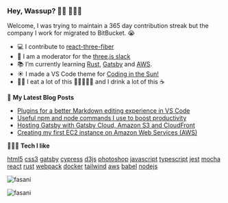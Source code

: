 ### Hey, Wassup? 👋🏼 👨🏼‍💻

Welcome, I was trying to maintain a 365 day contribution streak but the company I work for migrated to BitBucket. 😭

- 💻 I contribute to [react-three-fiber](https://github.com/react-spring/react-three-fiber)
- 💬 I am a moderator for the [three.js slack](https://join.slack.com/t/threejs/shared_invite/enQtMzYxMzczODM2OTgxLTQ1YmY4YTQxOTFjNDAzYmQ4NjU2YzRhNzliY2RiNDEyYjU2MjhhODgyYWQ5Y2MyZTU3MWNkOGVmOGRhOTQzYTk)
- 📚 I’m currently learning [Rust](https://www.rust-lang.org/), [Gatsby](https://www.gatsbyjs.org/) and [AWS](https://aws.amazon.com/).
- ☀️ I made a VS Code theme for [Coding in the Sun!](https://marketplace.visualstudio.com/items?itemName=Fasani.coding-in-the-sun)
- 👨‍🍳 I eat a lot of this 🥩🍖🍗🥓🍳 and I drink a lot of this ☕

📕 **My Latest Blog Posts**
<!-- BLOG-POST-LIST:START -->
- [Plugins for a better Markdown editing experience in VS Code](https://www.michaelfasani.com/2020/plugins-markdown-editing-experience-vs-code/)
- [Useful npm and node commands I use to boost productivity](https://www.michaelfasani.com/2020/npm-node-commands-boost-productivity/)
- [Hosting Gatsby with Gatsby Cloud, Amazon S3 and CloudFront](https://www.michaelfasani.com/2020/a-complete-guide-to-setting-up-gatsby-cloud-amazon-s3-and-amazon-cloudfront/)
- [Creating my first EC2 instance on Amazon Web Services (AWS)](https://www.michaelfasani.com/2020/setting-up-my-first-AWS-EC2-instance/)
<!-- BLOG-POST-LIST:END -->

 👨🏼‍💻 **Tech I like**
<p align="left">
<a href="https://www.w3.org/html/" target="_blank">html5</a>
<a href="https://www.w3schools.com/css/" target="_blank">css3</a>
<a href="https://www.gatsbyjs.com/" target="_blank">gatsby</a>
<a href="https://www.cypress.io" target="_blank">cypress</a>
<a href="https://d3js.org/" target="_blank">d3js</a>
<a href="https://www.photoshop.com/en" target="_blank">photoshop</a>
<a href="https://developer.mozilla.org/en-US/docs/Web/JavaScript" target="_blank">javascript</a>
<a href="https://www.typescriptlang.org/" target="_blank">typescript</a>
<a href="https://jestjs.io" target="_blank">jest</a>
<a href="https://mochajs.org" target="_blank">mocha</a>
<a href="https://reactjs.org/" target="_blank">react</a>
<a href="https://www.rust-lang.org" target="_blank">rust</a>
<a href="https://webpack.js.org" target="_blank">webpack</a>
<a href="https://www.docker.com/" target="_blank">docker</a>
<a href="https://tailwindcss.com/" target="_blank">tailwind</a>
<a href="https://aws.amazon.com" target="_blank">aws</a>
<a href="https://babeljs.io/" target="_blank">babel</a>
<a href="https://nodejs.org" target="_blank">nodejs</a>
</p>

<p><img src="https://github-readme-stats.vercel.app/api?username=fasani&show_icons=true" alt="fasani" /></p>
<p><img src="https://komarev.com/ghpvc/?username=fasani" alt="fasani" /></p>
